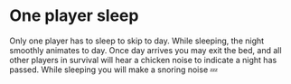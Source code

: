# One player sleep

Only one player has to sleep to skip to day. While sleeping, the night smoothly animates to day. Once day arrives you may exit the bed, and all other players in survival will hear a chicken noise to indicate a night has passed. While sleeping you will make a snoring noise :zzz:
